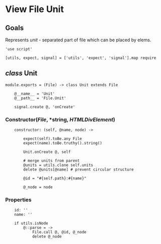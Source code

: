 View File Unit
==============

Goals
-----

Represents *unit* - separated part of file which can be placed by elems.

	'use script'

	[utils, expect, signal] = ['utils', 'expect', 'signal'].map require

*class* Unit
------------

	module.exports = (File) -> class Unit extends File

		@__name__ = 'Unit'
		@__path__ = 'File.Unit'

		signal.create @, 'onCreate'

### Constructor(*File*, *string, *HTMLDivElement*)

		constructor: (self, @name, node) ->

			expect(self).toBe.any File
			expect(name).toBe.truthy().string()

			Unit.onCreate @, self

			# merge units from parent
			@units = utils.clone self.units
			delete @units[@name] # prevent circular structure

			@id = "#{self.path}:#{name}"

			@_node = node

### Properties

		id: ''
		name: ''

		if utils.isNode
			@::parse = ->
				File.call @, @id, @_node
				delete @_node